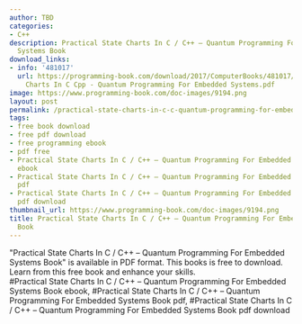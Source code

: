 ```yaml
---
author: TBD
categories:
- C++
description: Practical State Charts In C / C++ – Quantum Programming For Embedded
  Systems Book
download_links:
- info: '481017'
  url: https://programming-book.com/download/2017/ComputerBooks/481017/Practical State
    Charts In C Cpp - Quantum Programming For Embedded Systems.pdf
image: https://www.programming-book.com/doc-images/9194.png
layout: post
permalink: /practical-state-charts-in-c-c-quantum-programming-for-embedded-systems-book.html
tags:
- free book download
- free pdf download
- free programming ebook
- pdf free
- Practical State Charts In C / C++ – Quantum Programming For Embedded Systems Book
  ebook
- Practical State Charts In C / C++ – Quantum Programming For Embedded Systems Book
  pdf
- Practical State Charts In C / C++ – Quantum Programming For Embedded Systems Book
  pdf download
thumbnail_url: https://www.programming-book.com/doc-images/9194.png
title: Practical State Charts In C / C++ – Quantum Programming For Embedded Systems
  Book
---
```


 
<div class="item-desc text-justify">
  "Practical State Charts In C / C++ – Quantum Programming For Embedded Systems Book" is available in PDF format. This books is free to download. Learn from this free book and enhance your skills.
  <br>
  #Practical State Charts In C / C++ – Quantum Programming For Embedded Systems Book ebook, #Practical State Charts In C / C++ – Quantum Programming For Embedded Systems Book pdf, #Practical State Charts In C / C++ – Quantum Programming For Embedded Systems Book pdf download
</div>